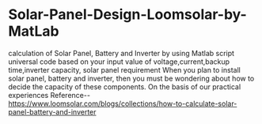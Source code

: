 # Solar-Panel-Design-Loomsolar-by-MatLab
 calculation of Solar Panel, Battery and Inverter by using Matlab script
 universal code based on your input value of voltage,current,backup time,inverter capacity, solar panel requirement
When you plan to install solar panel, battery and inverter, then you must be wondering about how to decide the capacity of these components. On the basis of our practical experiences
Reference-- https://www.loomsolar.com/blogs/collections/how-to-calculate-solar-panel-battery-and-inverter 
